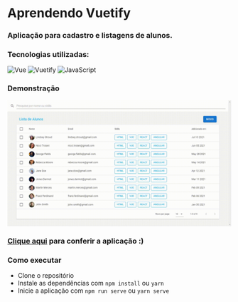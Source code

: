 # Aprendendo Vuetify

### Aplicação para cadastro e listagens de alunos.

### Tecnologias utilizadas: 

![Vue](https://img.shields.io/badge/Vue.js-35495E?style=for-the-badge&logo=vue.js&logoColor=4FC08D)
![Vuetify](https://img.shields.io/badge/Vuetify-35495E?style=for-the-badge&logo=vuetify&logoColor=4FC08D)
![JavaScript](https://img.shields.io/badge/JavaScript-F7DF1E?style=for-the-badge&logo=javascript&logoColor=black)

### Demonstração

<p align="center">
    <img align="center" src="./demonstration/demonstration.gif" alt="GIF de demonstração da aplicação">
</p>

### [Clique aqui](https://aprendendo-vuetify.vercel.app/) para conferir a aplicação :) 

### Como executar

- Clone o repositório
- Instale as dependências com `npm install` ou `yarn`
- Inicie a aplicação com `npm run serve` ou `yarn serve`
